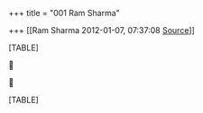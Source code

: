 +++
title = "001 Ram Sharma"

+++
[[Ram Sharma	2012-01-07, 07:37:08 [Source](https://groups.google.com/g/bvparishat/c/AHyc5IV5xMk)]]



[TABLE]





[TABLE]

